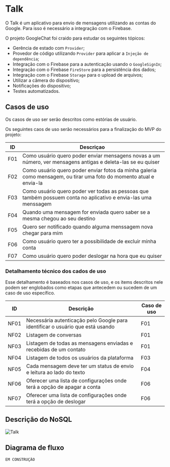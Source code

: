 # Talk

O Talk é um aplicativo para envio de mensagens utilizando as contas do Google. Para isso é necessário a integração com o Firebase.

O projeto GoogleChat foi craido para estudar os seguintes tópicos:

- Gerência de estado com `Provider`;
- Provedor de código utilizando `Provider` para aplicar a `Injeção de dependência`;
- Integração com o Firebase para a autenticação usando o `GoogleSignIn`;
- Integração com o Firebase `FireStore` para a persistência dos dados;
- Integração com o Firebase `Storage` para o upload de arquivos;
- Utilizar a câmera do dispositivo;
- Notificações do dispositivo;
- Testes automatizados.

## Casos de uso

Os casos de uso ser serão descritos como estórias de usuário.

Os seguintes caos de uso serão necessários para a finalização do MVP do projeto:

ID | Descriçao
-|-
F01| Como usuário quero poder enviar mensagens novas a um número, ver mensagens antigas e deleta-las se eu quiser
F02| Como usuário quero poder enviar fotos da minha galeria como mensagem, ou tirar uma foto do momento atual e envia-la
F03| Como usuário quero poder ver todas as pessoas que também possuem conta no aplicativo e envia-las uma menssagem
F04| Quando uma mensagem for enviada quero saber se a mesma chegou ao seu destino
F05| Quero ser notificado quando alguma menssagem nova chegar para mim
F06| Como usuário quero ter a possibilidade de excluir minha conta
F07| Como usuário quero poder deslogar na hora que eu quiser

### Detalhamento técnico dos cados de uso

Esse detalhamento é baseados nos casos de uso, e os items descritos nele podem ser englobados como etapas que antecedem ou sucedem  de um caso de uso específico.

ID | Descrição | Caso de uso
-|-|-
NF01 | Necessária autenticação pelo Google para identificar o usuário que está usando | F01
NF02 | Listagem de conversas | F01
NF03 | Listagem de todas as mensagens enviadas e recebidas de um contato | F01
NF04 | Listagem de todos os usuários da plataforma | F03
NF05 | Cada mensagem deve ter um status de envio e leitura ao lado do texto | F04
NF06 | Oferecer uma lista de configurações onde terá a opção de apagar a conta | F06
NF07 | Oferecer uma lista de configurações onde terá a opção de deslogar | F06

## Descrição do NoSQL
![Talk](https://user-images.githubusercontent.com/19677206/129483360-5ec40938-bda5-4840-be4f-1bbf4f31ef14.png)


## Diagrama de fluxo

```
EM CONSTRUÇÃO
```
